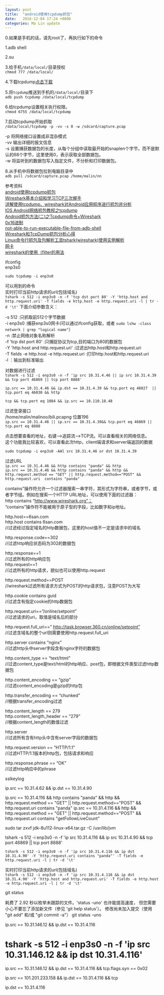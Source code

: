 ```yaml
---
layout: post
title:  "android使用tcpdump抓包"
date:   2016-12-04 17:24 +0800
categories: Ma Lin update
---
```

0.如果是手机的话，请先root了，再执行如下的命令<br/>

1.adb shell<br/>

2.su<br/>

3.给手机`/data/local/`目录授权<br/>
`chmod 777 /data/local/`

4.下载tcpdump[点击下载](http://www.strazzere.com/android/tcpdump)

5.将`tcpdump`推送到手机的`/data/local/`目录下<br/>
`adb push tcpdump /data/local/tcpdump`

6.给tcpdump设置相关执行权限。<br/>
`chmod 6755 /data/local/tcpdump`

7.启动tcpdump开始抓取<br/>
`/data/local/tcpdump -p -vv -s 0 -w /sdcard/capture.pcap`

-p 将网络接口设置成非混杂模式<br/>
-vv 输出详细的报文信息<br/>
-s 设置捕获数据包的长度，从每个分组中读取最开始的snaplen个字节，而不是默认的68个字节，这里使用0，表示获取全部数据包。<br/>
-w 将监听到的数据包写入指定文件，不分析和打印数据包。<br/>

8.从手机中将数据包拉到电脑目录中<br/>
`adb pull /sdcard/capture.pcap /home/malin/nn`<br/>

参考资料<br/>
[android使用tcpdump抓包](http://codingnow.cn/android/1633.html)<br/>
[Wireshark基本介绍和学习TCP三次握手](http://www.cnblogs.com/TankXiao/archive/2012/10/10/2711777.html)<br/>
[详解使用tcpdump、wireshark对Android应用程序进行抓包并分析](http://www.myhack58.com/Article/48/67/2013/39798.htm)<br/>
[IOS,Android网络抓包教程之tcpdump](http://mrpeak.cn/blog/tutorial-tcpdump/)<br/>
[Android抓包方法(二)之Tcpdump命令+Wireshark](http://www.cnblogs.com/findyou/p/3491035.html)<br/>
[0x16进制](http://baike.baidu.com/link?url=oxGJFuDFnX4vkKbKadGsBz-Ysu4rb5Zk_XHQywUF_FUwqTGhg0lT-Lb1PBg3yxhZJhc9bZ73Mc2eB1L2gK4b_D31pmrY8uGUg1yCrDqQtJO)<br/>
[not-able-to-run-executable-file-from-adb-shell](http://stackoverflow.com/questions/12722157/not-able-to-run-executable-file-from-adb-shell)<br/>
[Wireshark和TcpDump抓包分析心得](http://blog.csdn.net/zrzlj/article/details/6076219/)<br/>
[Linux命令行抓包及包解析工具tshark(wireshark)使用实例解析](https://www.centos.bz/2014/07/linux-commandline-capture-packets-tshark-wireshark/)<br/>
[网卡](https://wiki.ubuntu.com.cn/%E7%BD%91%E5%8D%A1)<br/>
[wireshark的使用（filter的用法](http://blog.csdn.net/hanyuxinting/article/details/5558095)

ifconfig<br/>
enp3s0<br/>

`sudo tcpdump -i enp3s0`<br/>

可以用到的命令<br/>
实时打印当前http请求的url(包括域名)<br/>
`tshark -s 512 -i enp3s0 -n -f 'tcp dst port 80' -Y 'http.host and http.request.uri' -T fields -e http.host -e http.request.uri -l | tr -d '\t'`
下面介绍参数含义：

-s 512 :只抓取前512个字节数据<br/>
-i enp3s0 :捕获enp3s0网卡(可以通过ifconfig获取，或者 `sudo lshw -class network | grep "logical name"`）<br/>
-n :禁止网络对象名称解析<br/>
-f 'tcp dst port 80' :只捕捉协议为tcp,目的端口为80的数据包<br/>
-Y 'http.host and http.request.uri' :过滤出http.host和http.request.uri<br/>
-T fields -e http.host -e http.request.uri :打印http.host和http.request.uri<br/>
-l ：输出到标准输出<br/>

对数据进行过滤<br/>
`tshark -s 512 -i enp3s0 -n -f 'ip src 10.31.4.46 || ip src 10.31.4.39 && tcp port 46869 || tcp port 8888'`<br/>

`ip.src == 10.31.4.46 && ip.dst == 10.31.4.39 && tcp.port eq 46027  ||  tcp.port eq 46030 && http`<br/>

`tcp && tcp.port eq 1084 && ip.src == 10.110.18.48`<br/>

过滤登录接口<br/>
/home/malin/malinoo/bili.pcapng  位置196<br/>
`ip.src == 10.31.4.46 || ip.src == 10.31.4.39&& tcp.port eq 46869 || tcp.port eq 8888`

点击想要查看的地址，右键-->追踪流-->TCP流。可以查看相关的网络信息。<br/>
这个功能我比较喜欢，可以查看此次http，client端请求和server端返回的数据<br/>

`sudo tcpdump -i enp3s0 -AAl src 10.31.4.46 or dst 10.31.4.39`<br/>

过滤URL<br/>
`ip.src == 10.31.4.46 && http contains "panda" && http`<br/>
`ip.src == 10.31.4.46 && http contains "panda" && http && http.request.method == "GET" || http.request.method=="POST" && http.request.uri  contains "panda"`<br/>

contains”操作符允许一个过滤器搜索一串字符，其形式为字符串，或者字节，或者字节组。例如在搜索一个HTTP URL地址，可以使用下面的过滤器：<br/>
http contains “http://www.wireshark.org”； <br/>
“contains”操作符不能被用于原子型的字段，比如数字和ip地址。<br/>




http.host==6san.com<br/>
http.host contains 6san.com<br/>
//过滤经过指定域名的http数据包，这里的host值不一定是请求中的域名<br/>

http.response.code==302<br/>
//过滤http响应状态码为302的数据包<br/>

http.response==1<br/>
//过滤所有的http响应包<br/>
http.request==1<br/>
//过滤所有的http请求，貌似也可以使用http.request<br/>

http.request.method==POST<br/>
//wireshark过滤所有请求方式为POST的http请求包，注意POST为大写<br/>

http.cookie contains guid<br/>
//过滤含有指定cookie的http数据包<br/>

http.request.uri==”/online/setpoint”<br/>
//过滤请求的uri，取值是域名后的部分<br/>

http.request.full_uri==” http://task.browser.360.cn/online/setpoint”<br/>
//过滤含域名的整个url则需要使用http.request.full_uri<br/>

http.server contains “nginx”<br/>
//过滤http头中server字段含有nginx字符的数据包<br/>

http.content_type == “text/html”<br/>
//过滤content_type是text/html的http响应、post包，即根据文件类型过滤http数据包<br/>

http.content_encoding == “gzip”<br/>
//过滤content_encoding是gzip的http包<br/>

http.transfer_encoding == “chunked”<br/>
//根据transfer_encoding过滤<br/>

http.content_length == 279<br/>
http.content_length_header == “279”<br/>
//根据content_length的数值过滤<br/>

http.server<br/>
//过滤所有含有http头中含有server字段的数据包<br/>

http.request.version == “HTTP/1.1”<br/>
//过滤HTTP/1.1版本的http包，包括请求和响应<br/>

http.response.phrase == “OK”<br/>
//过滤http响应中的phrase<br/>

sslkeylog

ip.src == 10.31.4.62 && ip.dst == 10.31.4.90

ip.src == 10.31.4.116 && http contains "panda" && http && http.request.method == "GET" || http.request.method=="POST" && http.request.uri  contains "panda"
ip.src == 10.31.4.116 && http && http.request.method == "GET" || http.request.method=="POST" && http.request.uri  contains "getFollowLiveCount"


sudo tar zxvf jdk-8u112-linux-x64.tar.gz -C /usr/lib/jvm

tshark -s 512 -i enp3s0 -n -f 'ip src 10.31.4.116 && ip src 10.31.4.90 && tcp port 46869 || tcp port 8888'


`tshark -s 512 -i enp3s0 -n -f 'ip src 10.31.4.116 && ip dst 10.31.4.90' -Y 'http.request.uri contains "panda"' -T fields -e http.request.uri -l | tr -d '\t'`

实时打印当前http请求的url(包括域名)<br/>
`tshark -s 512 -i enp3s0 -n -f 'ip src 10.31.4.116 && ip dst 10.31.4.90' -Y 'http.host and http.request.uri' -T fields -e http.host -e http.request.uri -l | tr -d '\t'`


git status

耗费了 2.92 秒以枚举未跟踪的文件。'status -uno' 也许能提高速度，
但您需要小心不要忘了添加新文件（参见 'git help status'）。
修改尚未加入提交（使用 "git add" 和/或 "git commit -a"）
git status -uno




ip.src == 10.31.146.12 && ip.dst == 10.31.4.116

tshark -s 512 -i enp3s0 -n -f 'ip src 10.31.146.12 && ip dst 10.31.4.116'
===============

ip.src == 10.31.146.12 && ip.dst == 10.31.4.116 && tcp.flags.syn == 0x02

ip.src == 101.201.233.158 && ip.dst == 10.31.4.116 && tcp

ip.dst == 10.31.4.116
